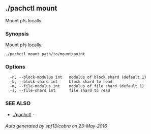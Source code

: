 ## ./pachctl mount

Mount pfs locally.

### Synopsis


Mount pfs locally.

```
./pachctl mount path/to/mount/point
```

### Options

```
  -n, --block-modulus int   modulus of block shard (default 1)
  -b, --block-shard int     block shard to read
  -m, --file-modulus int    modulus of file shard (default 1)
  -s, --file-shard int      file shard to read
```

### SEE ALSO
* [./pachctl](./pachctl.md)	 - 

###### Auto generated by spf13/cobra on 23-May-2016
